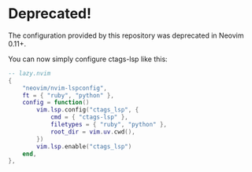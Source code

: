 # Deprecated!

The configuration provided by this repository was deprecated in Neovim 0.11+. 

You can now simply configure ctags-lsp like this:

```lua
-- lazy.nvim
{
	"neovim/nvim-lspconfig",
	ft = { "ruby", "python" },
	config = function()
		vim.lsp.config("ctags_lsp", {
			cmd = { "ctags-lsp" },
			filetypes = { "ruby", "python" },
			root_dir = vim.uv.cwd(),
		})
		vim.lsp.enable("ctags_lsp")
	end,
},
```
